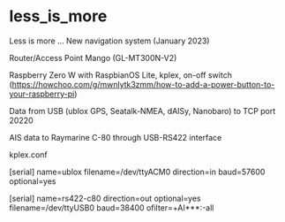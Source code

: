 # less_is_more
Less is more ...
New navigation system (January 2023)

Router/Access Point Mango (GL-MT300N-V2)

Raspberry Zero W with RaspbianOS Lite, kplex, on-off switch (https://howchoo.com/g/mwnlytk3zmm/how-to-add-a-power-button-to-your-raspberry-pi)

Data from USB (ublox GPS, Seatalk-NMEA, dAISy, Nanobaro) to TCP port 20220

AIS data to Raymarine C-80 through USB-RS422 interface

kplex.conf

[serial]
name=ublox
filename=/dev/ttyACM0
direction=in
baud=57600
optional=yes

[serial]
name=rs422-c80
direction=out
optional=yes
filename=/dev/ttyUSB0
baud=38400
ofilter=+AI***:-all
